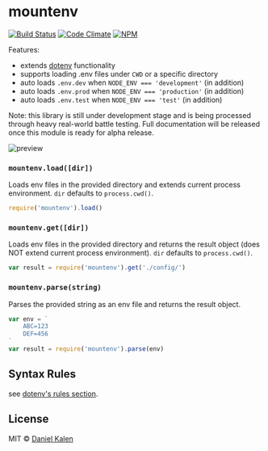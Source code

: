 # mountenv
[![Build Status](https://travis-ci.org/danielkalen/mountenv.svg?branch=master)](https://travis-ci.org/danielkalen/mountenv)
[![Code Climate](https://codeclimate.com/github/danielkalen/mountenv/badges/gpa.svg)](https://codeclimate.com/github/danielkalen/mountenv)
[![NPM](https://img.shields.io/npm/v/mountenv.svg)](https://npmjs.com/package/mountenv)

Features:
- extends [dotenv](https://npmjs.com/package/dotenv) functionality
- supports loading .env files under `CWD` or a specific directory
- auto loads `.env.dev` when `NODE_ENV === 'development'` (in addition)
- auto loads `.env.prod` when `NODE_ENV === 'production'` (in addition)
- auto loads `.env.test` when `NODE_ENV === 'test'` (in addition)

Note: this library is still under development stage and is being processed through heavy real-world battle testing. Full documentation will be released once this module is ready for alpha release.

![preview](docs/preview.jpg?raw=true)


### `mountenv.load([dir])`
Loads env files in the provided directory and extends current process environment. `dir` defaults to `process.cwd()`.

```javascript
require('mountenv').load()
```


### `mountenv.get([dir])`
Loads env files in the provided directory and returns the result object (does NOT extend current process environment). `dir` defaults to `process.cwd()`.

```javascript
var result = require('mountenv').get('./config/')
```


### `mountenv.parse(string)`
Parses the provided string as an env file and returns the result object.

```javascript
var env = `
    ABC=123
    DEF=456
`
var result = require('mountenv').parse(env)
```


## Syntax Rules
see [dotenv's rules section](https://www.npmjs.com/package/dotenv#rules).


## License
MIT © [Daniel Kalen](https://github.com/danielkalen)